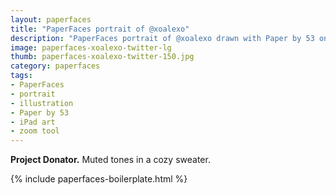 ```yaml
---
layout: paperfaces
title: "PaperFaces portrait of @xoalexo"
description: "PaperFaces portrait of @xoalexo drawn with Paper by 53 on an iPad."
image: paperfaces-xoalexo-twitter-lg
thumb: paperfaces-xoalexo-twitter-150.jpg
category: paperfaces
tags: 
- PaperFaces
- portrait
- illustration
- Paper by 53
- iPad art
- zoom tool
---
```


**Project Donator.** Muted tones in a cozy sweater.

{% include paperfaces-boilerplate.html %}